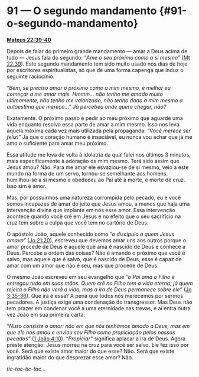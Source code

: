 # 91 — O segundo mandamento {#91-o-segundo-mandamento}

[**Mateus 22:39-40**](http://bibliaonline.com.br/acf/mt/22/39-40)

Depois de falar do primeiro grande mandamento — amar a Deus acima de tudo — Jesus fala do segundo: “_Ame o seu próximo como a si mesmo”_ ([Mt 22:39](http://bibliaonline.com.br/acf/mt/22/39)). Este segundo mandamento tem sido muito usado nos dias de hoje por escritores espiritualistas, só que de uma forma capenga que induz o seguinte raciocínio:

“_Bem, se preciso amar o próximo como a mim mesmo, é melhor eu começar a me amar mais. Hmmm... não tenho me amado muito ultimamente, não tenho me valorizado, não tenho dado a mim mesmo a autoestima que mereço...” Já percebeu onde quero chegar, não?_

Exatamente. O próximo passo é pedir ao meu próximo que aguarde uma vida enquanto resolvo essa parte de amar a mim mesmo. Isso nos leva àquela máxima cada vez mais utilizada pela propaganda: “_Você merece ser feliz!”_ Já que o coração humano é insaciável, eu nunca vou achar que já me amo o suficiente para amar meu próximo.

Essa atitude me leva de volta à idolatria da qual falei nos últimos 3 minutos, mais especificamente à adoração de mim mesmo. Terá sido assim que Jesus amou? Não. Para me amar ele esvaziou-se de si mesmo, veio a este mundo na forma de um servo, tornou-se semelhante aos homens, humilhou-se a si mesmo e obedeceu ao Pai até à morte, e morte de cruz. Isso sim é amor.

Mas, por possuirmos uma natureza corrompida pelo pecado, eu e você somos incapazes de amar do jeito que Jesus amou, a menos que haja uma intervenção divina que implante em nós esse amor. Essa intervenção acontece quando você crê em Jesus e no efeito que o seu sacrifício na cruz tem sobre a culpa que você tem no cartório de Deus.

O apóstolo João, aquele conhecido como “_o discípulo a quem Jesus amava”_ ([Jo 21:20](http://bibliaonline.com.br/acf/jo/21/20)), escreveu que devemos amar uns aos outros porque o amor procede de Deus e aquele que ama é nascido de Deus e conhece a Deus. Percebe a ordem das coisas? Não é amando o próximo que você é salvo, mas aquele que é salvo, que é nascido de Deus, esse é capaz de amar com um amor que não é seu, mas que procede de Deus.

O mesmo João escreveu em seu evangelho que “_o Pai ama o Filho e entregou tudo em suas mãos. Quem crê no Filho tem a vida eterna; já quem rejeita o Filho não verá a vida, mas a ira de Deus permanece sobre ele”_ ([Jo 3:35-36](http://bibliaonline.com.br/acf/jo/3/35-36)). Que ira é essa? A pena que todos nós merecemos por sermos pecadores. A justiça exige uma condenação do transgressor. Mas Deus não tem prazer em condenar você a uma eternidade nas trevas, e aí entra outra vez João em sua primeira carta:

“_Nisto consiste o amor: não em que nós tenhamos amado a Deus, mas em que ele nos amou e enviou seu Filho como propiciação pelos nossos pecados”_ ([1 João 4:10](http://bibliaonline.com.br/acf/1jo/4/10)). “_Propiciar”_ significa aplacar a ira de Deus. Agora preste atenção: Jesus morreu na cruz para você ser salvo. Ele fez isso por você. Será que existe amor maior do que esse? Não. Será que existe ingratidão maior do que desprezar esse amor? Não.

_tic-tac-tic-tac..._